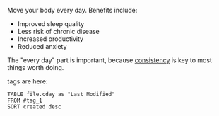 ---
---

Move your body every day. Benefits include:

- Improved sleep quality
- Less risk of chronic disease
- Increased productivity
- Reduced anxiety

The "every day" part is important, because [consistency](consistency.md) is key to most things worth doing.

tags are here:

```dataview
TABLE file.cday as "Last Modified"
FROM #tag_1 
SORT created desc
```
